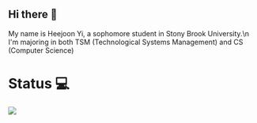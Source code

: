 ## Hi there 👋
My name is Heejoon Yi, a sophomore student in Stony Brook University.\n
I'm majoring in both TSM (Technological Systems Management) and CS (Computer Science)


# Status 💻
![](https://github-readme-stats.vercel.app/api?username=lighteko)
<!--
**lighteko/lighteko** is a ✨ _special_ ✨ repository because its `README.md` (this file) appears on your GitHub profile.

Here are some ideas to get you started:

- 🔭 I’m currently working on ...
- 🌱 I’m currently learning ...
- 👯 I’m looking to collaborate on ...
- 🤔 I’m looking for help with ...
- 💬 Ask me about ...
- 📫 How to reach me: ...
- 😄 Pronouns: ...
- ⚡ Fun fact: ...
-->
